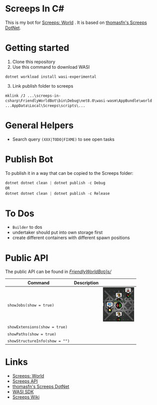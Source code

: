 # Screeps In C#

This is my bot for [Screeps: World](https://store.steampowered.com/app/464350/Screeps_World/) . It is based on [thomasfn's Screeps DotNet](https://github.com/thomasfn/ScreepsDotNet).

# Getting started

1. Clone this repository
2. Use this command to download WASI 
```shell 
dotnet workload install wasi-experimental 
```
3. Link publish folder to screeps
```shell 
mklink /J ...\screeps-in-csharp\FriendlyWorldBot\bin\Debug\net8.0\wasi-wasm\AppBundle\world ...AppData\Local\Screeps\scripts\...
```


# General Helpers

- Search query `(XXX|TODO|FIXME)` to see open tasks


# Publish Bot

To publish it in a way that can be copied to the Screeps folder:

```powershell
dotnet dotnet clean | dotnet publish -c Debug
OR
dotnet dotnet clean | dotnet publish -c Release
```

# To Dos

- `Builder` to dos
- undertaker should put into own storage first
- create different containers with different spawn positions

# Public API

The public API can be found in _[FriendlyWorldBot/js/](./FriendlyWorldBot/js/)_

| Command                  | Description |                                                           |
|--------------------------|-------------|-----------------------------------------------------------|
| `showJobs(show = true)` |             | <img width="100" height="110" src="readme/show-jobs.png"> |
| `showExtensions(show = true)` |             |                            |
| `showPaths(show = true)` |             |                                                           |
| `showStructureInfo(show = "")` |             |                                                           |



# Links

- [Screeps: World](https://store.steampowered.com/app/464350/Screeps_World/)
- [Screeps API](https://docs.screeps.com/api/)
- [thomasfn's Screeps DotNet](https://github.com/thomasfn/ScreepsDotNet)
- [WASI SDK](https://github.com/WebAssembly/wasi-sdk?tab=readme-ov-file)
- [Screeps Wiki](https://screeps.fandom.com/wiki/Screeps_Wiki)
